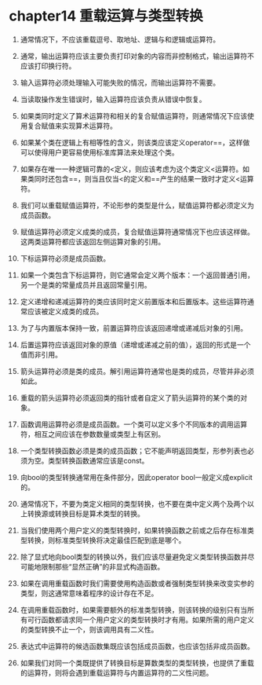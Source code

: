 # chapter14 重载运算与类型转换

1. 通常情况下，不应该重载逗号、取地址、逻辑与和逻辑或运算符。

2. 通常，输出运算符应该主要负责打印对象的内容而非控制格式，输出运算符不应该打印换行符。

3. 输入运算符必须处理输入可能失败的情况，而输出运算符不需要。

4. 当读取操作发生错误时，输入运算符应该负责从错误中恢复。

5. 如果类同时定义了算术运算符和相关的复合赋值运算符，则通常情况下应该使用复合赋值来实现算术运算符。

6. 如果某个类在逻辑上有相等性的含义，则该类应该定义operator==，这样做可以使得用户更容易使用标准库算法来处理这个类。

7. 如果存在唯一一种逻辑可靠的<定义，则应该考虑为这个类定义<运算符。如果类同时还包含==，则当且仅当<的定义和==产生的结果一致时才定义<运算符。

8. 我们可以重载赋值运算符，不论形参的类型是什么，赋值运算符都必须定义为成员函数。

9. 赋值运算符必须定义成类的成员，复合赋值运算符通常情况下也应该这样做。这两类运算符都应该返回左侧运算对象的引用。

10. 下标运算符必须是成员函数。

11. 如果一个类包含下标运算符，则它通常会定义两个版本：一个返回普通引用，另一个是类的常量成员并且返回常量引用。

12. 定义递增和递减运算符的类应该同时定义前置版本和后置版本。这些运算符通常应该被定义成类的成员。

13. 为了与内置版本保持一致，前置运算符应该返回递增或递减后对象的引用。

14. 后置运算符应该返回对象的原值（递增或递减之前的值），返回的形式是一个值而非引用。

15. 箭头运算符必须是类的成员。解引用运算符通常也是类的成员，尽管并非必须如此。

16. 重载的箭头运算符必须返回类的指针或者自定义了箭头运算符的某个类的对象。

17. 函数调用运算符必须是成员函数。一个类可以定义多个不同版本的调用运算符，相互之间应该在参数数量或类型上有区别。

18. 一个类型转换函数必须是类的成员函数；它不能声明返回类型，形参列表也必须为空。类型转换函数通常应该是const。

19. 向bool的类型转换通常用在条件部分，因此operator bool一般定义成explicit的。

20. 通常情况下，不要为类定义相同的类型转换，也不要在类中定义两个及两个以上转换源或转换目标是算术类型的转换。

21. 当我们使用两个用户定义的类型转换时，如果转换函数之前或之后存在标准类型转换，则标准类型转换将决定最佳匹配到底是哪个。

22. 除了显式地向bool类型的转换以外，我们应该尽量避免定义类型转换函数并尽可能地限制那些“显然正确”的非显式构造函数。

23. 如果在调用重载函数时我们需要使用构造函数或者强制类型转换来改变实参的类型，则这通常意味着程序的设计存在不足。

24. 在调用重载函数时，如果需要额外的标准类型转换，则该转换的级别只有当所有可行函数都请求同一个用户定义的类型转换时才有用。如果所需的用户定义的类型转换不止一个，则该调用具有二义性。

25. 表达式中运算符的候选函数集既应该包括成员函数，也应该包括非成员函数。

26. 如果我们对同一个类既提供了转换目标是算数类型的类型转换，也提供了重载的运算符，则将会遇到重载运算符与内置运算符的二义性问题。
